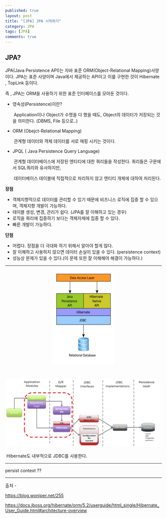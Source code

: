 ```yaml
---
published: true
layout: post
title: "[JPA] JPA 시작하기"
category: JPA
tags: [JPA]
comments: true
---
```


## JPA?

JPA(Java Persistence API)는 자바 표준 ORM(Object-Relational Mapping)사양이다.  JPA는 표준 사양이며 Java에서 제공하는 API이고 이를 구현한 것이 Hibernate , TopLink 등이다.

즉 , JPA는 ORM을 사용하기 위한 표준 인터페이스를 모아둔 것이다.

- 영속성(Persistence)이란?

  ​	Application이나 Object가 수명을 다 했을 때도, Object의 데이터가 저장되는 것을 의미한다. (DBMS, File 등으로..)

- ORM (Obejct-Relational Mapping)

  ​	관계형 데이터와 객체 데이터를 서로 매핑 시키는 것이다.

- JPQL ( Java Persistence Query Language)

  ​	관계형 데이터베이스에 저장된 엔티티에 대한 쿼리들을 작성한다. 쿼리들은 구문에서 SQL쿼리와 유사하지만, 

  ​	데이터베이스 테이블에 직접적으로 처리하지 않고 엔티티 개체에 대하여 처리된다.

  

**장점**

- 객체지향적으로 데이터를 관리할 수 있기 때문에 비즈니스 로직에 집중 할 수 있으며, 객체지향 개발이 가능하다.
- 테이블 생성, 변경, 관리가 쉽다. (JPA를 잘 이해하고 있는 경우)
- 로직을 쿼리에 집중하기 보다는 객체자체에 집중 할 수 있다.
- 빠른 개발이 가능하다.

**단점**

- 어렵다. 장점을 더 극대화 하기 위해서 알아야 할게 많다.
- 잘 이해하고 사용하지 않으면 데이터 손실이 있을 수 있다. (persistence context)
- 성능상 문제가 있을 수 있다.(이 문제 또한 잘 이해해야 해결이 가능하다.)

-----------



<center><img src = '/assets/image/data-access-layer.JPG' width = '200' height = '300' /></center>

​	



<center><img src = '/assets/image/dataaccess_jpa.png' width = '500' height = '220' /></center>

​	Hibernate도 내부적으로 JDBC를 사용한다.

-------------

persist context ??





----------

출처 -

 https://blog.woniper.net/255

https://docs.jboss.org/hibernate/orm/5.2/userguide/html_single/Hibernate_User_Guide.html#architecture-overview

